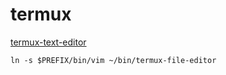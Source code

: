 # termux

[termux-text-editor](https://wiki.termux.com/wiki/Intents_and_Hooks)

```
ln -s $PREFIX/bin/vim ~/bin/termux-file-editor
```
